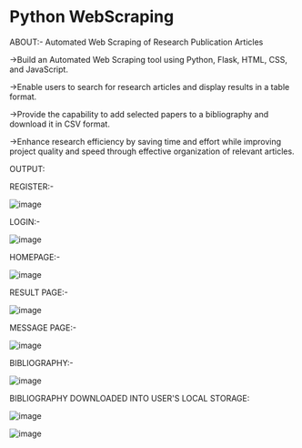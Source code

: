 # Python WebScraping

ABOUT:- Automated Web Scraping of Research Publication Articles

->Build an Automated Web Scraping tool using Python, Flask, HTML, CSS, and JavaScript.

->Enable users to search for research articles and display results in a table format.

->Provide the capability to add selected papers to a bibliography and download it in CSV format.

->Enhance research efficiency by saving time and effort while improving project quality and speed through effective organization of relevant articles.

OUTPUT:

REGISTER:-

![image](https://github.com/Nevil05/Pythonwebscraping/assets/87539789/dbf7f84a-4322-4d6c-8524-01ab37d65de4)


LOGIN:-

![image](https://github.com/Nevil05/Pythonwebscraping/assets/87539789/3b15ea7a-44f5-4f18-86e9-d7062a4512dc)


HOMEPAGE:-

![image](https://github.com/Nevil05/Pythonwebscraping/assets/87539789/efb473f1-41cf-4162-8f23-d5b5ed3f6b1e)


RESULT PAGE:-

![image](https://github.com/Nevil05/Pythonwebscraping/assets/87539789/e8a8108b-722a-4918-881a-c084efe3c988)


MESSAGE PAGE:-

![image](https://github.com/Nevil05/Pythonwebscraping/assets/87539789/54a4d2fc-0379-4e0e-a0ce-002fd82a8741)


BIBLIOGRAPHY:-

![image](https://github.com/Nevil05/Pythonwebscraping/assets/87539789/202fd717-079c-49a5-9764-f32a3b2ccb3c)


BIBLIOGRAPHY DOWNLOADED INTO USER'S LOCAL STORAGE:

![image](https://github.com/Nevil05/Pythonwebscraping/assets/87539789/d47dfdeb-5126-41a4-bbff-81caeeb8e24c)

![image](https://github.com/Nevil05/Pythonwebscraping/assets/87539789/a567d403-c323-41df-ae0b-a196eddc34a5)


